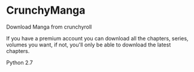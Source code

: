 CrunchyManga
============

Download Manga from crunchyroll

If you have a premium account you can download all the chapters, series, volumes you want, if not, you'll only be able to download the latest chapters.


Python 2.7
